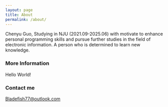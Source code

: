 ```yaml
---
layout: page
title: About
permalink: /about/
---
```


Chenyu Guo, Studying in NJU (2021.09-2025.06) with motivate to enhance personal programming skills and pursue further studies in the field of electronic information. A person who is determined to learn new knowledge.

### More Information

Hello World!

### Contact me

[Bladefish77@outlook.com](mailto:Bladefish77@outlook.com)
